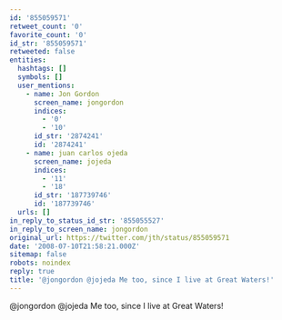 ```yaml
---
id: '855059571'
retweet_count: '0'
favorite_count: '0'
id_str: '855059571'
retweeted: false
entities:
  hashtags: []
  symbols: []
  user_mentions:
    - name: Jon Gordon
      screen_name: jongordon
      indices:
        - '0'
        - '10'
      id_str: '2874241'
      id: '2874241'
    - name: juan carlos ojeda
      screen_name: jojeda
      indices:
        - '11'
        - '18'
      id_str: '187739746'
      id: '187739746'
  urls: []
in_reply_to_status_id_str: '855055527'
in_reply_to_screen_name: jongordon
original_url: https://twitter.com/jth/status/855059571
date: '2008-07-10T21:58:21.000Z'
sitemap: false
robots: noindex
reply: true
title: '@jongordon @jojeda Me too, since I live at Great Waters!'
---
```


@jongordon @jojeda Me too, since I live at Great Waters!
